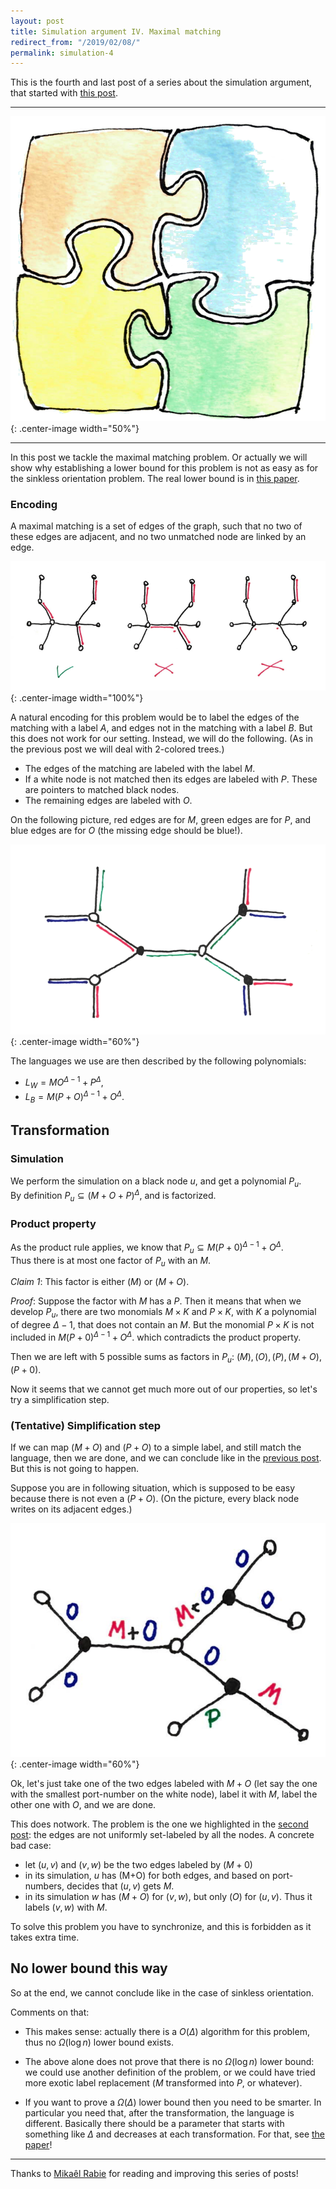 ```yaml
---
layout: post
title: Simulation argument IV. Maximal matching
redirect_from: "/2019/02/08/"
permalink: simulation-4
---
```


This is the fourth and last post of a series about the simulation argument, that 
started with [this post](./simulation-1). 

---

![](assets/puzzle-4.png){: .center-image width="50%"}

---

In this post we tackle the maximal matching problem. 
Or actually we will show 
why establishing a lower bound for this problem is not as easy as for the 
sinkless orientation problem. 
The real lower bound is in [this paper](https://arxiv.org/abs/1901.02441).
 
### Encoding

A maximal matching is a set of edges of the graph, such that no two of these
edges are adjacent, and no two unmatched node are linked by an edge. 

![](assets/couplage.png){: .center-image width="100%"}

A natural encoding for this problem would be to label the edges of the matching 
with a label $A$, and edges not in the matching with a label $B$. 
But this does not work for our setting. 
Instead, we will do the following. 
(As in the previous post we will deal with 2-colored trees.)

* The edges of the matching are labeled with the label $M$. 
* If a white node is not matched then its edges are labeled with $P$. 
These are pointers to matched black nodes.
* The remaining edges are labeled with $O$. 

On the following picture, red edges are for $M$, green edges are for $P$, and 
blue edges are for $O$ (the missing edge should be blue!).

![](assets/couplage-2.png){: .center-image width="60%"}

The languages we use are then described by the following polynomials:

* $L_W = MO^{\Delta-1}+P^{\Delta}$,
* $L_B = M(P+O)^{\Delta-1} + O^{\Delta}$.

## Transformation

### Simulation

We perform the simulation on a black node $u$, and get a polynomial $P_u$.  
By definition $P_u\subseteq (M+O+P)^{\Delta}$, and is factorized.

### Product property

As the product rule applies, we know that
$P_u \subseteq M(P+0)^{\Delta-1}+O^{\Delta}$.  
Thus there is at most one factor of $P_u$ with an $M$.

*Claim 1*: This factor is either $(M)$ or $(M+O)$.

*Proof*: Suppose the factor with $M$ has a $P$. 
Then it means that when we develop $P_u$,
there are two monomials $M\times K$ and $P\times K$, with $K$ a polynomial
of degree $\Delta-1$, that does not contain an $M$. 
But the monomial $P\times K$ is not included in 
$M(P+0)^{\Delta-1}+O^{\Delta}$. which contradicts the product property. 

Then we are left with 5 possible sums as factors in $P_u$: 
$(M), (O), (P), (M+O), (P+0)$. 

Now it seems that we cannot get much more out of our properties, so let's try a 
simplification step.

### (Tentative) Simplification step

If we can map $(M+O)$ and $(P+O)$ to a simple label, 
and still match the language, 
then we are done, and we can conclude like in the [previous post](./simulation-3). 
But this is not going to happen. 

Suppose you are in following situation, which is supposed to be easy because 
there is not even a $(P+O)$. (On the picture, every black node writes on its 
adjacent edges.)

![](assets/couplage-3.png){: .center-image width="60%"}

Ok, let's just take one of the two edges labeled with $M+O$
(let say the one with the smallest port-number on the white node), 
label it with $M$, label the other one with $O$, and we are done.

This does notwork.
The problem is the one we highlighted in the [second post](./simulation-2): 
the edges are not uniformly set-labeled by all the nodes. 
A concrete bad case:

* let $(u,v)$ and $(v,w)$ be the two edges labeled by $(M+0)$ 
* in its simulation, $u$ has (M+O) for both edges, and based on port-numbers, 
decides that $(u,v)$ gets $M$.
* in its simulation $w$ has $(M+O)$ for $(v,w)$, but only $(O)$ for $(u,v)$. Thus 
it labels $(v,w)$ with $M$.

To solve this problem you have to synchronize, and this is forbidden as it takes 
extra time.

## No lower bound this way

So at the end, we cannot conclude like in the case of sinkless orientation. 

Comments on that:

* This makes sense: actually there is a $O(\Delta)$ 
algorithm for this problem, thus no $\Omega(\log n)$ lower bound exists. 

* The above alone does not prove that there is no $\Omega(\log n)$ lower 
bound: we could use another definition of the problem, or we could have tried 
more exotic label replacement ($M$ transformed into $P$, or whatever). 

* If you want to prove a $\Omega(\Delta)$ lower bound then you need to be 
smarter. In particular you need that, after the transformation, the language is 
different. Basically there should be a parameter that starts with something like 
$\Delta$ and decreases at each transformation. 
For that, see [the paper](https://arxiv.org/abs/1901.02441)!

-------

Thanks to 
[Mikaêl Rabie](https://www.lix.polytechnique.fr/~mrabie/) 
for reading and improving this series of posts!
 



